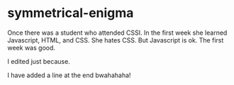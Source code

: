 # symmetrical-enigma
Once there was a student who attended CSSI.
In the first week she learned Javascript, HTML, and CSS.
She hates CSS.
But Javascript is ok.
The first week was good.

I edited just because.

I have added a line at the end bwahahaha!
